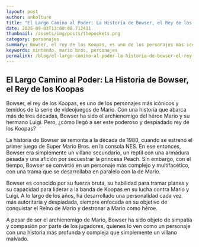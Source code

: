 ```yaml
--- 
layout: post 
author: ankolture 
title: "El Largo Camino al Poder: La Historia de Bowser, el Rey de los Koopas"
date: 2025-09-03T13:00:08.712411 
thumbnail: /assets/img/posts/thepockets.png
category: personajes 
summary: Bowser, el rey de los Koopas, es uno de los personajes más icónicos y temidos de la serie de videojuegos de Mario. Con una historia que abarca más de...
keywords: nintendo, mario bros, personajes 
permalink: /blog/el-largo-camino-al-poder-la-historia-de-bowser-el-rey-de-los-koopas/ 
--- 
```


## El Largo Camino al Poder: La Historia de Bowser, el Rey de los Koopas

Bowser, el rey de los Koopas, es uno de los personajes más icónicos y temidos de la serie de videojuegos de Mario. Con una historia que abarca más de tres décadas, Bowser ha sido el archienemigo del héroe Mario y su hermano Luigi. Pero, ¿cómo llegó a ser este poderoso y despiadado rey de los Koopas?

La historia de Bowser se remonta a la década de 1980, cuando se estrenó el primer juego de Super Mario Bros. en la consola NES. En ese entonces, Bowser era simplemente un villano secundario, un reptil con una armadura pesada y una afición por secuestrar la princesa Peach. Sin embargo, con el tiempo, Bowser se convirtió en un personaje más complejo y multifacético, con una trama que se desarrollaba en paralelo con la de Mario.

Bowser es conocido por su fuerza bruta, su habilidad para tramar planes y su capacidad para liderar a la banda de Koopas en su lucha contra Mario y Luigi. A lo largo de los años, ha desarrollado una personalidad cada vez más autoritaria y despiadada, siempre enfocada en su objetivo de conquistar el Reino de Mario y destronar a Mario como héroe.

A pesar de ser el archienemigo de Mario, Bowser ha sido objeto de simpatía y compasión por parte de los jugadores, quienes lo ven como un personaje con una historia más profunda y compleja que simplemente un villano malvado.
